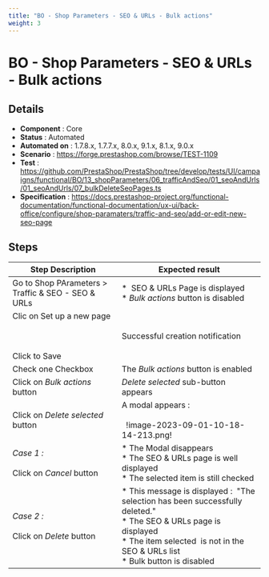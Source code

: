 ```yaml
---
title: "BO - Shop Parameters - SEO & URLs - Bulk actions"
weight: 3
---
```


# BO - Shop Parameters - SEO & URLs - Bulk actions
## Details
* **Component** : Core
* **Status** : Automated
* **Automated on** : 1.7.8.x, 1.7.7.x, 8.0.x, 9.1.x, 8.1.x, 9.0.x
* **Scenario** : https://forge.prestashop.com/browse/TEST-1109
* **Test** : https://github.com/PrestaShop/PrestaShop/tree/develop/tests/UI/campaigns/functional/BO/13_shopParameters/06_trafficAndSeo/01_seoAndUrls/01_seoAndUrls/07_bulkDeleteSeoPages.ts
* **Specification** : https://docs.prestashop-project.org/functional-documentation/functional-documentation/ux-ui/back-office/configure/shop-paramaters/traffic-and-seo/add-or-edit-new-seo-page

## Steps
| Step Description | Expected result |
| ----- | ----- |
| Go to Shop PArameters > Traffic & SEO - SEO & URLs | *  SEO & URLs Page is displayed<br> * *Bulk actions* button is disabled |
| Clic on Set up a new page<br><br> <br><br>Click to Save | Successful creation notification |
| Check one Checkbox | The *Bulk actions* button is enabled |
| Click on *Bulk actions* button | *Delete selected* sub-button appears |
| Click on *Delete selected* button | A modal appears :<br><br>  !image-2023-09-01-10-18-14-213.png! |
| *Case 1 :*<br><br>Click on *Cancel* button | * The Modal disappears<br> * The SEO & URLs page is well displayed<br> * The selected item is still checked |
| *Case 2 :*<br><br>Click on *Delete* button | * This message is displayed :  "The selection has been successfully deleted."<br> * The SEO & URLs page is displayed<br> * The item selected  is not in the SEO & URLs list<br> * Bulk button is disabled |
